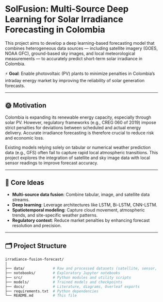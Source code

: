 # SolFusion: Multi-Source Deep Learning for Solar Irradiance Forecasting in Colombia

This project aims to develop a deep learning-based forecasting model that combines heterogeneous data sources — including satellite imagery (GOES, NOAA GFC), ground-based sky images, and local meteorological measurements — to accurately predict short-term solar irradiance in Colombia.

⚡ **Goal**: Enable photovoltaic (PV) plants to minimize penalties in Colombia’s intraday energy market by improving the reliability of solar generation forecasts.

---

## 🌞 Motivation

Colombia is expanding its renewable energy capacity, especially through solar PV. However, regulatory frameworks (e.g., CREG 060 of 2019) impose strict penalties for deviations between scheduled and actual energy delivery. Accurate irradiance forecasting is therefore crucial to reduce risk and economic loss.

Existing models relying solely on tabular or numerical weather prediction data (e.g., GFS) often fail to capture rapid local atmospheric transitions. This project explores the integration of satellite and sky image data with local sensor readings to improve forecast accuracy.

---

## 🧠 Core Ideas

- **Multi-source data fusion**: Combine tabular, image, and satellite data streams.
- **Deep learning**: Leverage architectures like LSTM, Bi-LSTM, CNN-LSTM.
- **Spatiotemporal modeling**: Capture cloud movement, atmospheric trends, and site-specific weather patterns.
- **Regulatory context**: Reduce market penalties by enhancing forecast resolution and precision.

---

## 🗂 Project Structure

```bash
irradiance-fusion-forecast/
│
├── data/             # Raw and processed datasets (satellite, sensor, images)
├── notebooks/        # Exploratory Jupyter notebooks
├── src/              # Python modules and utility scripts
├── models/           # Trained models and checkpoints
├── docs/             # Literature, diagrams, Overleaf exports
├── requirements.txt  # Python dependencies
└── README.md         # This file
